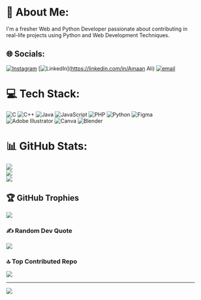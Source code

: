 # 💫 About Me:
I'm a fresher Web and Python Developer passionate about contributing in real-life projects using Python and Web Development Techniques.


## 🌐 Socials:
[![Instagram](https://img.shields.io/badge/Instagram-%23E4405F.svg?logo=Instagram&logoColor=white)](https://instagram.com/_._amaan_ali_._) [![LinkedIn](https://img.shields.io/badge/LinkedIn-%230077B5.svg?logo=linkedin&logoColor=white)](https://linkedin.com/in/Amaan Ali) [![email](https://img.shields.io/badge/Email-D14836?logo=gmail&logoColor=white)](mailto:amaan201803@outlook.com) 

# 💻 Tech Stack:
![C](https://img.shields.io/badge/c-%2300599C.svg?style=for-the-badge&logo=c&logoColor=white) ![C++](https://img.shields.io/badge/c++-%2300599C.svg?style=for-the-badge&logo=c%2B%2B&logoColor=white) ![Java](https://img.shields.io/badge/java-%23ED8B00.svg?style=for-the-badge&logo=openjdk&logoColor=white) ![JavaScript](https://img.shields.io/badge/javascript-%23323330.svg?style=for-the-badge&logo=javascript&logoColor=%23F7DF1E) ![PHP](https://img.shields.io/badge/php-%23777BB4.svg?style=for-the-badge&logo=php&logoColor=white) ![Python](https://img.shields.io/badge/python-3670A0?style=for-the-badge&logo=python&logoColor=ffdd54) ![Figma](https://img.shields.io/badge/figma-%23F24E1E.svg?style=for-the-badge&logo=figma&logoColor=white) ![Adobe Illustrator](https://img.shields.io/badge/adobe%20illustrator-%23FF9A00.svg?style=for-the-badge&logo=adobe%20illustrator&logoColor=white) ![Canva](https://img.shields.io/badge/Canva-%2300C4CC.svg?style=for-the-badge&logo=Canva&logoColor=white) ![Blender](https://img.shields.io/badge/blender-%23F5792A.svg?style=for-the-badge&logo=blender&logoColor=white)
# 📊 GitHub Stats:
![](https://github-readme-stats.vercel.app/api?username=Amaan-02103&theme=transparent&hide_border=false&include_all_commits=false&count_private=false)<br/>
![](https://nirzak-streak-stats.vercel.app/?user=Amaan-02103&theme=transparent&hide_border=false)<br/>
![](https://github-readme-stats.vercel.app/api/top-langs/?username=Amaan-02103&theme=transparent&hide_border=false&include_all_commits=false&count_private=false&layout=compact)

## 🏆 GitHub Trophies
![](https://github-profile-trophy.vercel.app/?username=Amaan-02103&theme=radical&no-frame=false&no-bg=true&margin-w=4)

### ✍️ Random Dev Quote
![](https://quotes-github-readme.vercel.app/api?type=horizontal&theme=radical)

### 🔝 Top Contributed Repo
![](https://github-contributor-stats.vercel.app/api?username=Amaan-02103&limit=5&theme=dark&combine_all_yearly_contributions=true)

---
[![](https://visitcount.itsvg.in/api?id=Amaan-02103&icon=0&color=0)](https://visitcount.itsvg.in)

<!-- Proudly created with GPRM ( https://gprm.itsvg.in ) -->
